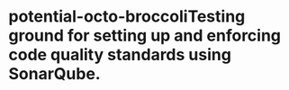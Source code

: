 # potential-octo-broccoliTesting ground for setting up and enforcing code quality standards using SonarQube.
